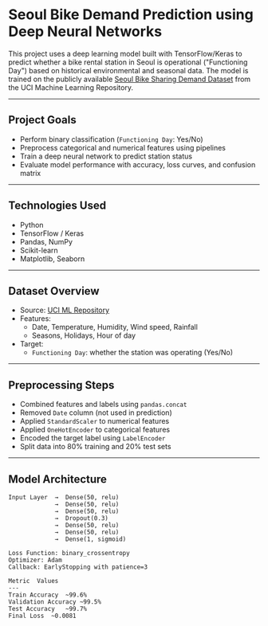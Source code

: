 # Seoul Bike Demand Prediction using Deep Neural Networks

This project uses a deep learning model built with TensorFlow/Keras to predict whether a bike rental station in Seoul is operational ("Functioning Day") based on historical environmental and seasonal data. The model is trained on the publicly available [Seoul Bike Sharing Demand Dataset](https://archive.ics.uci.edu/ml/datasets/Seoul+Bike+Sharing+Demand) from the UCI Machine Learning Repository.

---

## Project Goals

- Perform binary classification (`Functioning Day`: Yes/No)
- Preprocess categorical and numerical features using pipelines
- Train a deep neural network to predict station status
- Evaluate model performance with accuracy, loss curves, and confusion matrix

---

## Technologies Used

- Python 
- TensorFlow / Keras
- Pandas, NumPy
- Scikit-learn
- Matplotlib, Seaborn

---

## Dataset Overview

- Source: [UCI ML Repository](https://archive.ics.uci.edu/ml/datasets/Seoul+Bike+Sharing+Demand)
- Features:
  - Date, Temperature, Humidity, Wind speed, Rainfall
  - Seasons, Holidays, Hour of day
- Target:
  - `Functioning Day`: whether the station was operating (Yes/No)

---

## Preprocessing Steps

- Combined features and labels using `pandas.concat`
- Removed `Date` column (not used in prediction)
- Applied `StandardScaler` to numerical features
- Applied `OneHotEncoder` to categorical features
- Encoded the target label using `LabelEncoder`
- Split data into 80% training and 20% test sets

---

## Model Architecture

```text
Input Layer  →  Dense(50, relu)
             →  Dense(50, relu)
             →  Dense(50, relu)
             →  Dropout(0.3)
             →  Dense(50, relu)
             →  Dense(50, relu)
             →  Dense(1, sigmoid)

Loss Function: binary_crossentropy
Optimizer: Adam
Callback: EarlyStopping with patience=3

Metric	Values
---
Train Accuracy	~99.6%
Validation Accuracy	~99.5%
Test Accuracy	~99.7%
Final Loss	~0.0081
